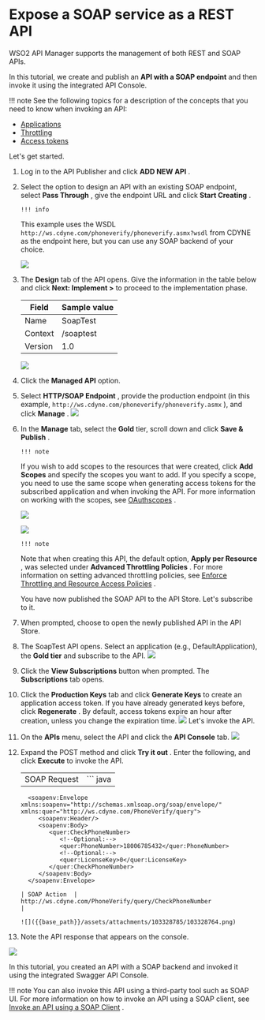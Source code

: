 # Expose a SOAP service as a REST API

WSO2 API Manager supports the management of both REST and SOAP APIs.

In this tutorial, we create and publish an **API with a SOAP endpoint** and then invoke it using the integrated API Console.

!!! note
See the following topics for a description of the concepts that you need to know when invoking an API:

-   [Applications](_Key_Concepts_)
-   [Throttling](_Key_Concepts_)
-   [Access tokens](_Key_Concepts_)


Let's get started.

1.  Log in to the API Publisher and click **ADD NEW API** .
2.  Select the option to design an API with an existing SOAP endpoint, select **Pass Through** , give the endpoint URL and click **Start Creating** .

        !!! info
    This example uses the WSDL `http://ws.cdyne.com/phoneverify/phoneverify.asmx?wsdl` from CDYNE as the endpoint here, but you can use any SOAP backend of your choice.


    ![]({{base_path}}/assets/attachments/103328785/103328772.png)

3.  The **Design** tab of the API opens. Give the information in the table below and click **Next: Implement &gt;** to proceed to the implementation phase.

    | Field   | Sample value |
    |---------|--------------|
    | Name    | SoapTest     |
    | Context | /soaptest    |
    | Version | 1.0          |

    ![]({{base_path}}/assets/attachments/103328785/103328771.png)

4.  Click the **Managed API** option.
5.  Select **HTTP/SOAP Endpoint** , provide the production endpoint (in this example, `http://ws.cdyne.com/phoneverify/phoneverify.asmx` ), and click **Manage** .
    ![]({{base_path}}/assets/attachments/103328785/103328770.png)
6.  In the **Manage** tab, select the **Gold** tier, scroll down and click **Save & Publish** .

        !!! note
    If you wish to add scopes to the resources that were created, click **Add Scopes** and specify the scopes you want to add. If you specify a scope, you need to use the same scope when generating access tokens for the subscribed application and when invoking the API. For more information on working with the scopes, see [OAuthscopes](_Key_Concepts_) .

    ![]({{base_path}}/assets/attachments/103328785/103328769.png)


    ![]({{base_path}}/assets/attachments/103328785/103328768.png)

        !!! note
    Note that when creating this API, the default option, **Apply per Resource** , was selected under **Advanced Throttling Policies** . For more information on setting advanced throttling policies, see [Enforce Throttling and Resource Access Policies](_Enforce_Throttling_and_Resource_Access_Policies_) .


    You have now published the SOAP API to the API Store. Let's subscribe to it.

7.  When prompted, choose to open the newly published API in the API Store.
8.  The SoapTest API opens. Select an application (e.g., DefaultApplication), the **Gold tier** and subscribe to the API.
    ![]({{base_path}}/assets/attachments/103328785/103328767.png)

9.  Click the **View Subscriptions** button when prompted. The **Subscriptions** tab opens.
10. Click the **Production Keys** tab and click **Generate Keys** to create an application access token. If you have already generated keys before, click **Regenerate** . By default, access tokens expire an hour after creation, unless you change the expiration time.
    ![]({{base_path}}/assets/attachments/103328785/103328766.png)
    Let's invoke the API.
11. On the **APIs** menu, select the API and click the **API Console** tab.
    ![]({{base_path}}/assets/attachments/103328785/103328765.png)
12. Expand the POST method and click **Try it out** . Enter the following, and click **Execute** to invoke the API.

    |              |                                                                                                                                 |
    |--------------|---------------------------------------------------------------------------------------------------------------------------------|
    | SOAP Request | ``` java                                                                                                                        
          <soapenv:Envelope xmlns:soapenv="http://schemas.xmlsoap.org/soap/envelope/" xmlns:quer="http://ws.cdyne.com/PhoneVerify/query">  
             <soapenv:Header/>                                                                                                             
             <soapenv:Body>                                                                                                                
                <quer:CheckPhoneNumber>                                                                                                    
                   <!--Optional:-->                                                                                                        
                   <quer:PhoneNumber>18006785432</quer:PhoneNumber>                                                                        
                   <!--Optional:-->                                                                                                        
                   <quer:LicenseKey>0</quer:LicenseKey>                                                                                    
                </quer:CheckPhoneNumber>                                                                                                   
             </soapenv:Body>                                                                                                               
          </soapenv:Envelope>                                                                                                              
      ```|
    | SOAP Action  | http://ws.cdyne.com/PhoneVerify/query/CheckPhoneNumber                                                                          |

    ![]({{base_path}}/assets/attachments/103328785/103328764.png)

13. Note the API response that appears on the console.

![]({{base_path}}/assets/attachments/103328785/103328763.png)

In this tutorial, you created an API with a SOAP backend and invoked it using the integrated Swagger API Console.

!!! note
You can also invoke this API using a third-party tool such as SOAP UI. For more information on how to invoke an API using a SOAP client, see [Invoke an API using a SOAP Client](_Invoke_an_API_using_a_SOAP_Client_) .


